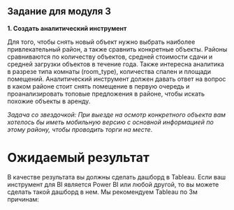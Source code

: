 ## Задание для модуля 3

**1. Создать аналитический инструмент**

Для того, чтобы снять новый объект нужно выбрать наиболее привлекательный район, а также сравнить конкретные объекты. Районы сравниваются по количеству объектов, средней стоимости сдачи и средней загрузки объектов в течение года. Также интересна аналитика в разрезе типа комнаты (room_type), количества спален и площади помещений. Аналитический инструмент должен давать ответ на вопрос в каком районе стоит снять помещение в первую очередь и проанализировать топовые предложения в районе, чтобы искать похожие объекты в аренду.

*Задача со звездочкой: При выезде на осмотр конкретного объекта вам хотелось бы иметь мобильную версию с основной информацией по этому району, чтобы проводить торги на месте.*

# Ожидаемый результат
В качестве результата вы должны сделать дашборд в Tableau. Если ваш инструмент для BI является Power BI или любой другой, то вы можете сделать такой дашборд в нем. Мы рекомендуем Tableau по 3м причинам:

